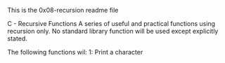 This is the 0x08-recursion readme file

C - Recursive Functions
A series of useful and practical functions using recursion only.
No standard library function will be used except explicitly stated.

The following functions wil:
1: Print a character
